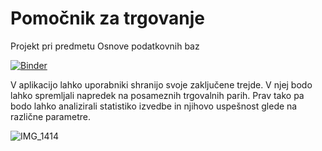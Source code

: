 # Pomočnik za trgovanje
Projekt pri predmetu Osnove podatkovnih baz

[![Binder](https://mybinder.org/badge_logo.svg)](https://mybinder.org/v2/gh/sarazuzek/Pomocnik-za-trgovanje/main?urlpath=proxy%2F8080%2F)

V aplikacijo lahko uporabniki shranijo svoje zaključene trejde. V njej bodo lahko spremljali napredek na posameznih trgovalnih parih. Prav tako pa bodo lahko analizirali statistiko izvedbe in njihovo uspešnost glede na različne parametre.

![IMG_1414](https://user-images.githubusercontent.com/64897299/235504489-485e76cd-e4ca-4746-a177-f08cf9f2ba10.jpeg)
